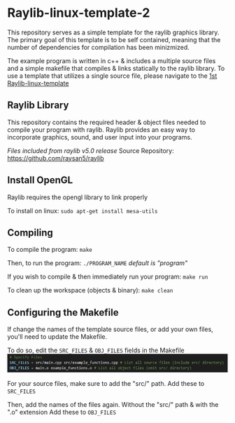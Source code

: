 # Raylib-linux-template-2

This repository serves as a simple template for the raylib graphics library.
The primary goal of this template is to be self contained, meaning that the
number of dependencies for compilation has been minizmized.

The example program is written in c++ & includes a multiple source files and a simple makefile that
compiles & links statically to the raylib library.
To use a template that utilizes a single source file, please navigate to the 
[1st Raylib-linux-template](https://github.com/DevHawksUTM/raylib-linux-template-1)

## Raylib Library

This repository contains the required header & object files needed
to compile your program with raylib. Raylib provides an easy way to 
incorporate graphics, sound, and user input into your programs.

*Files included from raylib v5.0 release*
Source Repository: https://github.com/raysan5/raylib

## Install OpenGL

Raylib requires the opengl library to link properly

To install on linux: `sudo apt-get install mesa-utils`

## Compiling

To compile the program: `make`

Then, to run the program: `./PROGRAM_NAME` *default is "program"*

If you wish to compile & then immediately run your program: `make run`

To clean up the workspace (objects & binary): `make clean`

## Configuring the Makefile

If change the names of the template source files, or add
your own files, you'll need to update the Makefile.

To do so, edit the `SRC_FILES` & `OBJ_FILES` fields in the Makefile
![alt text](image.png)

For your source files, make sure to add the "src/" path. Add these to `SRC_FILES`

Then, add the names of the files again. Without the "src/" path & with the ".o" extension
Add these to `OBJ_FILES`